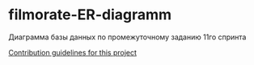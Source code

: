 # filmorate-ER-diagramm
Диаграмма базы данных по промежуточному заданию 11го спринта

[Contribution guidelines for this project](https://miro.com/app/board/uXjVPjUyfgk=/?share_link_id=576475642129)
